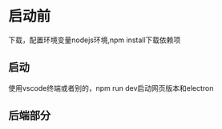 # 启动前

下载，配置环境变量nodejs环境,npm install下载依赖项

## 启动

使用vscode终端或者别的，npm run dev启动网页版本和electron

## 后端部分




